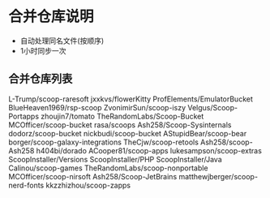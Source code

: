 # 合并仓库说明

- 自动处理同名文件(按顺序)
- 1小时同步一次

## 合并仓库列表

L-Trump/scoop-raresoft
jxxkvs/flowerKitty
ProfElements/EmulatorBucket
BlueHeaven1969/rsp-scoop
ZvonimirSun/scoop-iszy
Velgus/Scoop-Portapps
zhoujin7/tomato
TheRandomLabs/Scoop-Bucket
MCOfficer/scoop-bucket
rasa/scoops
Ash258/Scoop-Sysinternals
dodorz/scoop-bucket
nickbudi/scoop-bucket
AStupidBear/scoop-bear
borger/scoop-galaxy-integrations
TheCjw/scoop-retools
Ash258/scoop-Ash258
h404bi/dorado
ACooper81/scoop-apps
lukesampson/scoop-extras
ScoopInstaller/Versions
ScoopInstaller/PHP
ScoopInstaller/Java
Calinou/scoop-games
TheRandomLabs/scoop-nonportable
MCOfficer/scoop-nirsoft
Ash258/Scoop-JetBrains
matthewjberger/scoop-nerd-fonts
kkzzhizhou/scoop-zapps
